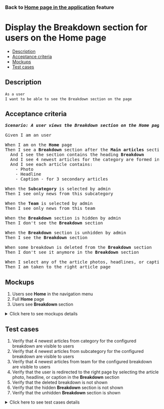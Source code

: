 ### Back to [Home page in the application](../../) feature

# Display the Breakdown section for users on the Home page

- [Description](#description)
- [Acceptance criteria](#acceptance-criteria)
- [Mockups](#mockups)
- [Test cases](#test-cases)

## Description

    As a user
    I want to be able to see the Breakdown section on the page

## Acceptance criteria

<pre>
<b><i>Scenario: A user views the Breakdown section on the Home page</i></b>

Given I am an user

When I am on the <b>Home</b> page
Then I see a <b>Breakdown</b> section after the <b>Main articles</b> section
  And I see the section contains the heading <b>Breakdown</b>
  And I see 4 newest articles for the category are formed into a group
  And I see each article contains:
    - Photo
    - Headline
    - Caption - for 3 secondary articles

When the <b>Subcategory</b> is selected by admin
Then I see only news from this subcategory

When the <b>Team</b> is selected by admin
Then I see only news from this team

When the <b>Breakdown</b> section is hidden by admin
Then I don't see the <b>Breakdown</b> section

When the <b>Breakdown</b> section is unhidden by admin
Then I see the <b>Breakdown</b> section

When some breakdown is deleted from the <b>Breakdown</b> section
Then I don't see it anymore in the <b>Breakdown</b> section

When I select any of the article photos, headlines, or captions in the <b>Breakdown</b> section
Then I am taken to the right article page
</pre>

## Mockups

1. Users see <b>Home</b> in the navigation menu
2. Full <b>Home</b> page
3. Users see <b>Breakdown</b> section

<details>
  <summary>Click here to see mockups details</summary>

**1. Users see Home in the navigation menu:**

![Users see Home in the navigation menu](/sports_hub_portal/mobile_application_features/home_page/images/application_navigation_menu.png)

**2. Full Home page:**

![Full Home page](/sports_hub_portal/mobile_application_features/home_page/images/home_page.png)

**3. Users see Breakdown section**

![Users see Breakdown section](/sports_hub_portal/mobile_application_features/home_page/images/application_breakdown_section.png)

</details>

## Test cases

1. Verify that 4 newest articles from category for the configured breakdown are visible to users
2. Verify that 4 newest articles from subcategory for the configured breakdown are visible to users
3. Verify that 4 newest articles from team for the configured breakdown are visible to users
4. Verify that the user is redirected to the right page by selecting the article photo, headline, or caption in the <b>Breakdown</b> section
5. Verify that the deleted breakdown is not shown
6. Verify that the hidden <b>Breakdown</b> section is not shown
7. Verify that the unhidden <b>Breakdown</b> section is shown

<details>
  <summary>Click here to see test cases details</summary>

### **#1. Verify that 4 newest articles from category for the configured breakdown are visible to users**

|Preconditions|Steps|Expected result
--------------|-----|----------
|- Go to the <b>Home</b> page > <b>Breakdown</b> section</br>- There is a breakdown for category configured by admin (Subcategory and Team are not selected) |1) Examine the <b>Breakdown</b> section|1) There is a breakdown of 4 newest articles according to the selected category|

### **#2. Verify that 4 newest articles from subcategory for the configured breakdown are visible to users**

|Preconditions|Steps|Expected result
--------------|-----|----------
|- Go to the <b>Home</b> page > <b>Breakdown</b> section</br>- There is breakdown for subcategory configured by admin (Team is not selected)|1) Examine the <b>Breakdown</b> section|1) There is a breakdown of 4 newest articles according to the selected subcategory|

### **#3. Verify that 4 newest articles from team for the configured breakdown are visible to users**

|Preconditions|Steps|Expected result
--------------|-----|----------
|- Go to the <b>Home</b> page > <b>Breakdown</b> section</br>- There is breakdown configured for team|1) Examine the <b>Breakdown</b> section|1) There is a breakdown of 4 newest articles according to the selected team|

### **#4. Verify that the user is redirected to the right page by selecting the article photo, headline, or caption in the Breakdown section**

|Preconditions|Steps|Expected result
--------------|-----|----------
|- Go to the <b>Home</b> page > <b>Breakdown</b> section|1) Select any article photo</br>2) Select any headline</br>3) Select any caption|1) The user is redirected to the <b>Article</b> page</br>2) The user is redirected to the <b>Article</b> page</br>3) The user is redirected to the <b>Article</b> page|

### **#5. Verify that the deleted breakdown is not shown**

|Preconditions|Steps|Expected result
--------------|-----|----------
|- Admin removed some breakdown</br>- Go to the <b>Home</b> page > <b>Breakdown</b> section|1) On the <b>Home</b> page, examine the <b>Breakdown</b> section|1) The removed breakdown is not present|

### **#6. Verify that the hidden Breakdown section is not shown**

|Preconditions|Steps|Expected result
--------------|-----|----------
|- Admin hides the <b>Breakdown</b> section</br>- Go to the <b>Home</b> page > <b>Breakdown</b> section|1) On the <b>Home</b> page, examine the <b>Breakdown</b> section|1) The <b>Breakdown</b> section is not present|

### **#7. Verify that the unhidden Breakdown section is shown**

|Preconditions|Steps|Expected result
--------------|-----|----------
|- Admin unhides the <b>Breakdown</b> section</br>- Go to the <b>Home</b> page > <b>Breakdown</b> section|1) On the <b>Home</b> page, examine the <b>Breakdown</b> section|1) The <b>Breakdown</b> section is present|
</details>

